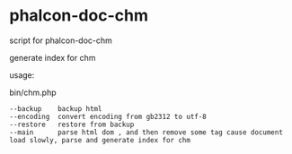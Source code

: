 # phalcon-doc-chm
script for phalcon-doc-chm

generate index for chm

usage:

bin/chm.php
    
    --backup    backup html
    --encoding  convert encoding from gb2312 to utf-8
    --restore   restore from backup
    --main      parse html dom , and then remove some tag cause document load slowly, parse and generate index for chm
